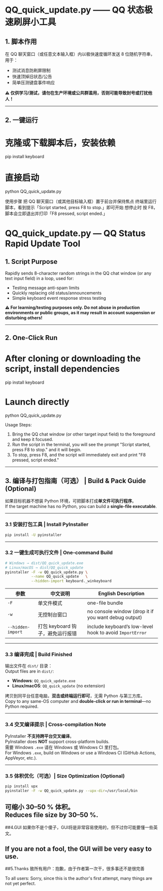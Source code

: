 # QQ_quick_update.py —— QQ 状态极速刷屏小工具

## 1. 脚本作用
在 QQ 聊天窗口（或任意文本输入框）内以极快速度循环发送 8 位随机字符串，用于：
- 测试消息防刷屏限制
- 快速顶掉旧状态/公告
- 简单压测键盘事件响应

**⚠️ 仅供学习/测试，请勿在生产环境或公共群滥用，否则可能导致封号或打扰他人！**

---

## 2. 一键运行

# 克隆或下载脚本后，安装依赖
pip install keyboard

# 直接启动
python QQ_quick_update.py


使用步骤
把 QQ 聊天窗口（或其他目标输入框）置于前台并保持焦点
终端里运行脚本，看到提示「Script started, press F8 to stop.」即可开始
想停止时 按 F8，脚本会立即退出并打印「F8 pressed, script ended.」




# QQ_quick_update.py — QQ Status Rapid Update Tool

## 1. Script Purpose
Rapidly sends 8-character random strings in the QQ chat window (or any text input field) in a loop, used for:
- Testing message anti-spam limits
- Quickly replacing old status/announcements
- Simple keyboard event response stress testing

**⚠️ For learning/testing purposes only. Do not abuse in production environments or public groups, as it may result in account suspension or disturbing others!**

---

## 2. One-Click Run

# After cloning or downloading the script, install dependencies
pip install keyboard

# Launch directly
python QQ_quick_update.py


Usage Steps:
1. Bring the QQ chat window (or other target input field) to the foreground and keep it focused.
2. Run the script in the terminal, you will see the prompt "Script started, press F8 to stop." and it will begin.
3. To stop, press F8, and the script will immediately exit and print "F8 pressed, script ended."



---

## 3. 编译与打包指南（可选） | Build & Pack Guide (Optional)

如果目标机器不想装 Python 环境，可把脚本打成**单文件可执行程序**。  
If the target machine has no Python, you can build a **single-file executable**.

---

### 3.1 安装打包工具 | Install PyInstaller
```bash
pip install -U pyinstaller
```

---

### 3.2 一键生成可执行文件 | One-command Build
```bash
# Windows → dist/QQ_quick_update.exe  
# Linux/macOS → dist/QQ_quick_update
pyinstaller -F -w QQ_quick_update.py \
            --name QQ_quick_update   \
            --hidden-import keyboard._winkeyboard
```

| 参数 | 中文说明 | English Description |
| ---- | -------- | ------------------- |
| `-F` | 单文件模式 | one-file bundle |
| `-w` | 无控制台窗口 | no console window (drop it if you want debug output) |
| `--hidden-import` | 打包 keyboard 钩子，避免运行报错 | include keyboard’s low-level hook to avoid `ImportError` |

---

### 3.3 编译完成 | Build Finished
输出文件在 `dist/` 目录：  
Output files are in `dist/`:
- **Windows**: `QQ_quick_update.exe`
- **Linux/macOS**: `QQ_quick_update` (no extension)

拷贝到同平台任意电脑，**双击或终端运行即可**，无需 Python 与第三方库。  
Copy to any same-OS computer and **double-click or run in terminal**—no Python required.

---

### 3.4 交叉编译提示 | Cross-compilation Note
PyInstaller **不支持跨平台交叉编译**。  
PyInstaller does **NOT** support cross-platform builds.  
需要 Windows `.exe` 请在 Windows 或 Windows CI 里打包。  
For Windows `.exe`, build on Windows or use a Windows CI (GitHub Actions, AppVeyor, etc.).

---

### 3.5 体积优化（可选）| Size Optimization (Optional)
```bash
pip install upx
pyinstaller -F -w QQ_quick_update.py --upx-dir=/usr/local/bin
```
可缩小 30–50 % 体积。  
Reduces file size by 30–50 %.
---
##4.GUI
如果你不是个傻子，GUI将是非常容易使用的，但不过你可能要懂一些英文。

If you are not a fool, the GUI will be very easy to use.
---
##5.Thanks
致所有用户：抱歉，由于作者第一次干，很多事还不是很完善

To all users: Sorry, since this is the author's first attempt, many things are not yet perfect.
